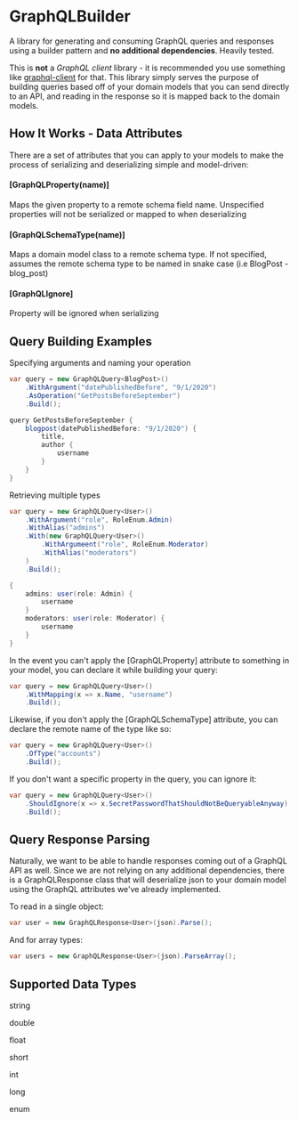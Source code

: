 # GraphQLBuilder

A library for generating and consuming GraphQL queries and responses using a builder pattern and **no additional dependencies**. Heavily tested.

This is **not** a *GraphQL client* library - it is recommended you use something like [graphql-client](https://github.com/graphql-dotnet/graphql-client) for that. This library simply serves the purpose of building queries based off of your domain models that you can send directly to an API, and reading in the response so it is mapped back to the domain models.

## How It Works - Data Attributes

There are a set of attributes that you can apply to your models to make the process of serializing and deserializing simple and model-driven:

#### **[GraphQLProperty(name)]** 

Maps the given property to a remote schema field name. Unspecified properties will not be serialized or mapped to when deserializing

#### **[GraphQLSchemaType(name)]** 

Maps a domain model class to a remote schema type. If not specified, assumes the remote schema type to be named in snake case (i.e BlogPost - blog_post)

#### **[GraphQLIgnore]** 

Property will be ignored when serializing

## Query Building Examples

Specifying arguments and naming your operation

```csharp
var query = new GraphQLQuery<BlogPost>()
    .WithArgument("datePublishedBefore", "9/1/2020")
    .AsOperation("GetPostsBeforeSeptember")
    .Build();

query GetPostsBeforeSeptember {
    blogpost(datePublishedBefore: "9/1/2020") {
        title,
        author {
            username
        }
    }
}
```

Retrieving multiple types

```csharp
var query = new GraphQLQuery<User>()
    .WithArgument("role", RoleEnum.Admin)
    .WithAlias("admins")
    .With(new GraphQLQuery<User>()
    	.WithArgumeent("role", RoleEnum.Moderator)
      	.WithAlias("moderators")
   	)
    .Build();

{
    admins: user(role: Admin) {
        username
    }
    moderators: user(role: Moderator) {
        username
    }
}
```

In the event you can't apply the [GraphQLProperty] attribute to something in your model, you can declare it while building your query:

```csharp
var query = new GraphQLQuery<User>()
    .WithMapping(x => x.Name, "username")
    .Build();
```

Likewise, if you don't apply the [GraphQLSchemaType] attribute, you can declare the remote name of the type like so:

```csharp
var query = new GraphQLQuery<User>()
    .OfType("accounts")
    .Build();
```

If you don't want a specific property in the query, you can ignore it:

```csharp
var query = new GraphQLQuery<User>()
    .ShouldIgnore(x => x.SecretPasswordThatShouldNotBeQueryableAnyway)
    .Build();
```

## Query Response Parsing

Naturally, we want to be able to handle responses coming out of a GraphQL API as well. Since we are not relying on any additional dependencies, there is a GraphQLResponse class that will deserialize json to your domain model using the GraphQL attributes we've already implemented.

To read in a single object:

```csharp
var user = new GraphQLResponse<User>(json).Parse();
```

And for array types:

```csharp
var users = new GraphQLResponse<User>(json).ParseArray();
```



## Supported Data Types

string

double

float

short

int

long

enum